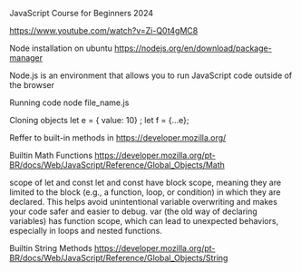 JavaScript Course for Beginners 2024

https://www.youtube.com/watch?v=Zi-Q0t4gMC8

Node installation on ubuntu
https://nodejs.org/en/download/package-manager

Node.js is an environment that allows you to run JavaScript code outside of the browser

Running code
node file_name.js


Cloning objects
let e = { value: 10} ;
let f = {...e};

Reffer to built-in methods in
https://developer.mozilla.org/


Builtin Math Functions
https://developer.mozilla.org/pt-BR/docs/Web/JavaScript/Reference/Global_Objects/Math

scope of let and const
let and const have block scope, meaning they are limited to the block (e.g., a function, loop, or condition) in which they are declared. This helps avoid unintentional variable overwriting and makes your code safer and easier to debug.
var (the old way of declaring variables) has function scope, which can lead to unexpected behaviors, especially in loops and nested functions.

Builtin String Methods
https://developer.mozilla.org/pt-BR/docs/Web/JavaScript/Reference/Global_Objects/String
